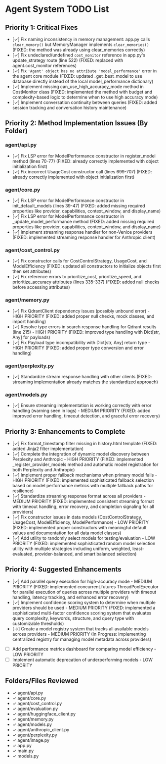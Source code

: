 # Agent System TODO List

## Priority 1: Critical Fixes
- [✓] Fix naming inconsistency in memory management: app.py calls `clear_memory()` but MemoryManager implements `clear_memories()` (FIXED: the method was already using clear_memories correctly)
- [✓] Fix undeclared/undefined `cost_monitor` reference in app.py's update_strategy route (line 522) (FIXED: replaced with agent.cost_monitor references)
- [✓] Fix `'Agent' object has no attribute 'model_performance'` error in the agent core module (FIXED: updated _get_best_model to use database directly instead of the local model_performance dictionary)
- [✓] Implement missing can_use_high_accuracy_mode method in CostMonitor class (FIXED: implemented the method with budget and complexity-based logic to determine when to use high accuracy mode)
- [✓] Implement conversation continuity between queries (FIXED: added session tracking and conversation history maintenance)

## Priority 2: Method Implementation Issues (By Folder)
### agent/api.py
- [✓] Fix LSP error for ModelPerformance constructor in register_model method (lines 70-77) (FIXED: already correctly implemented with object initialization first)
- [✓] Fix incorrect UsageCost constructor call (lines 699-707) (FIXED: already correctly implemented with object initialization first)

### agent/core.py
- [✓] Fix LSP error for ModelPerformance constructor in init_default_models (lines 39-47) (FIXED: added missing required properties like provider, capabilities, context_window, and display_name)
- [✓] Fix LSP error for ModelPerformance constructor in _update_model_performance method (FIXED: added missing required properties like provider, capabilities, context_window, and display_name)
- [✓] Implement streaming response handler for non-Venice providers (FIXED: implemented streaming response handler for Anthropic client)

### agent/cost_control.py
- [✓] Fix constructor calls for CostControlStrategy, UsageCost, and ModelEfficiency (FIXED: updated all constructors to initialize objects first then set attributes)
- [✓] Fix reference errors to prioritize_cost, prioritize_speed, and prioritize_accuracy attributes (lines 335-337) (FIXED: added null checks before accessing attributes)

### agent/memory.py
- [✓] Fix QdrantClient dependency issues (possibly unbound error) - HIGH PRIORITY (FIXED: added proper null checks, mock classes, and import handling)
- [✓] Resolve type errors in search response handling for Qdrant results (line 215) - HIGH PRIORITY (FIXED: improved type handling with Dict[str, Any] for payloads)
- [✓] Fix Payload type incompatibility with Dict[str, Any] return type - HIGH PRIORITY (FIXED: added proper type conversion and error handling)

### agent/perplexity.py
- [✓] Standardize stream response handling with other clients (FIXED: streaming implementation already matches the standardized approach)

### agent/models.py
- [✓] Ensure streaming implementation is working correctly with error handling (warning seen in logs) - MEDIUM PRIORITY (FIXED: added improved error handling, timeout detection, and graceful error recovery)

## Priority 3: Enhancements to Complete
- [✓] Fix format_timestamp filter missing in history.html template (FIXED: added Jinja2 filter implementation)
- [✓] Complete the integration of dynamic model discovery between Perplexity and Anthropic - HIGH PRIORITY (FIXED: implemented _register_provider_models method and automatic model registration for both Perplexity and Anthropic)
- [✓] Implement proper fallback mechanisms when primary model fails - HIGH PRIORITY (FIXED: implemented sophisticated fallback selection based on model performance metrics with multiple fallback paths for resilience)
- [✓] Standardize streaming response format across all providers - MEDIUM PRIORITY (FIXED: implemented consistent streaming format with timeout handling, error recovery, and completion signaling for all providers)
- [✓] Fix constructor issues in data models (CostControlStrategy, UsageCost, ModelEfficiency, ModelPerformance) - LOW PRIORITY (FIXED: implemented proper constructors with meaningful default values and documentation for all data model classes)
- [✓] Add utility to randomly select models for testing/evaluation - LOW PRIORITY (FIXED: implemented sophisticated random model selection utility with multiple strategies including uniform, weighted, least-evaluated, provider-balanced, and smart balanced selection)

## Priority 4: Suggested Enhancements
- [✓] Add parallel query execution for high-accuracy mode - MEDIUM PRIORITY (FIXED: implemented concurrent.futures ThreadPoolExecutor for parallel execution of queries across multiple providers with timeout handling, latency tracking, and enhanced error recovery)
- [✓] Implement confidence scoring system to determine when multiple providers should be used - MEDIUM PRIORITY (FIXED: implemented a sophisticated multi-factor confidence scoring system that evaluates query complexity, keywords, structure, and query type with customizable thresholds)
- [→] Create a model registry system that tracks all available models across providers - MEDIUM PRIORITY (In Progress: implementing centralized registry for managing model metadata across providers)
- [ ] Add performance metrics dashboard for comparing model efficiency - LOW PRIORITY
- [ ] Implement automatic deprecation of underperforming models - LOW PRIORITY

## Folders/Files Reviewed
- ✓ agent/api.py
- ✓ agent/core.py
- ✓ agent/cost_control.py
- ✓ agent/evaluation.py
- ✓ agent/huggingface_client.py
- ✓ agent/memory.py
- ✓ agent/models.py
- ✓ agent/anthropic_client.py
- ✓ agent/perplexity.py
- ✓ agent/image.py
- ✓ app.py
- ✓ main.py
- ✓ models.py